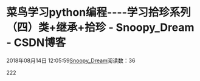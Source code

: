 # 菜鸟学习python编程----学习拾珍系列（四）类+继承+拾珍 - Snoopy_Dream - CSDN博客





2018年08月14日 12:05:59[Snoopy_Dream](https://me.csdn.net/e01528)阅读数：36








222



